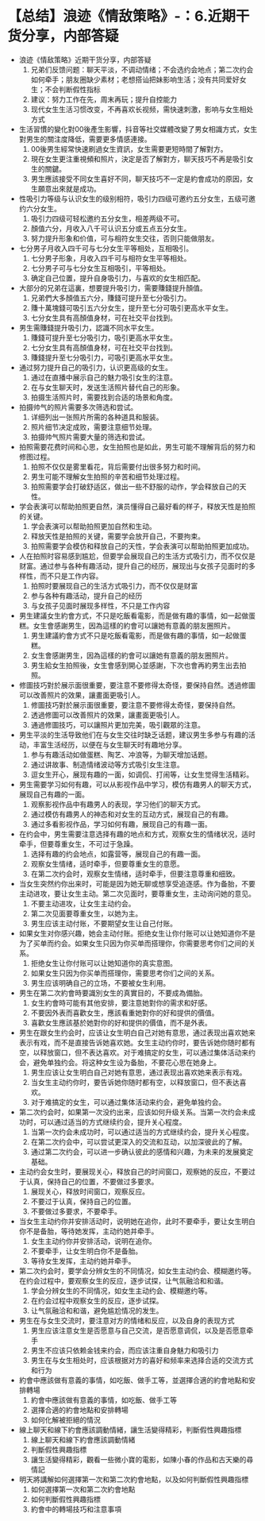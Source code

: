 # 【总结】浪迹《情敌策略》-：6.近期干货分享，内部答疑

-   浪迹《情敌策略》近期干货分享，内部答疑
    1.  兄弟们反馈问题：聊天平淡，不调动情绪；不会选约会地点；第二次约会如何牵手；朋友圈缺少素材；老想搭讪把妹影响生活；没有共同爱好女生；不会判断假性指标
    2.  建议：努力工作在先，周末再玩；提升自控能力
    3.  现代女生生活习惯改变，不再喜欢长视频，需快速刺激，影响与女生相处方式
-   生活習慣的變化對00後產生影響，抖音等社交媒體改變了男女相識方式，女生對男生的關注度降低，需要更多情感連接。
    1.  00後男生經常快速刷過女生資訊，女生需要更短時間了解對方。
    2.  現在女生更注重視頻和照片，決定是否了解對方，聊天技巧不再是吸引女生的關鍵。
    3.  男生應該接受不同女生喜好不同，聊天技巧不一定是約會成功的原因，女生願意出來就是成功。
-   性吸引力等级与认识女生的级别相符，吸引力四级可邀约五分女生，五级可邀约六分女生。
    1.  吸引力四级可轻松邀约五分女生，相差两级不可。
    2.  顏值六分，月收入八千可认识五分或五点五分女生。
    3.  努力提升形象和价值，可与相符女生交往，否则只能做朋友。
-   七分男子月收入四千可与七分女生平等相处，互相吸引。
    1.  七分男子形象，月收入四千可与相符女生平等相处。
    2.  七分男子可与七分女生互相吸引，平等相处。
    3.  确定自己位置，提升自身吸引力，与喜欢的女生相匹配。
-   大部分的兄弟在這裏，想要提升吸引力，需要賺錢提升顏值。
    1.  兄弟們大多顏值五六分，賺錢可提升至七分吸引力。
    2.  賺十萬塊錢可吸引五六分女生，提升至七分可吸引更高水平女生。
    3.  七分女生具有高顏值身材，可在社交平台找到。
-   男生需賺錢提升吸引力，認識不同水平女生。
    1.  賺錢可提升至七分吸引力，吸引更高水平女生。
    2.  七分女生具有高顏值身材，可在社交平台找到。
    3.  賺錢提升至七分吸引力，可吸引更高水平女生。
-   通过努力提升自己的吸引力，认识更高级的女生。
    1.  通过在直播中展示自己的魅力吸引女生的注意。
    2.  在与女生聊天时，发送生活照片替代自己的形象。
    3.  拍摄生活照片时，需要找到合适的场景和角度。
-   拍摄帅气的照片需要多次筛选和尝试。
    1.  详细列出一张照片所需的各种道具和服装。
    2.  照片细节决定成败，需要注意细节处理。
    3.  拍摄帅气照片需要大量的筛选和尝试。
-   拍照需要花费时间和心思，女生拍照也是如此，男生可能不理解背后的努力和修图过程。
    1.  拍照不仅仅是雾里看花，背后需要付出很多努力和时间。
    2.  男生可能不理解女生拍照的辛苦和细节处理过程。
    3.  拍照需要学会打破舒适区，做出一些不舒服的动作，学会释放自己的天性。
-   学会表演可以帮助拍照更自然，演员懂得自己最好看的样子，释放天性是拍照的关键。
    1.  学会表演可以帮助拍照更加自然和生动。
    2.  释放天性是拍照的关键，需要学会放开自己，不要拘束。
    3.  拍照需要学会模仿和释放自己的天性，学会表演可以帮助拍照更加成功。
-   人在拍照时容易感到尴尬，但要学会展现自己的生活方式吸引力，而不仅仅是财富。通过参与各种有趣活动，提升自己的经历，展现出与女孩子见面时的多样性，而不只是工作内容。
    1.  拍照时要展现自己的生活方式吸引力，而不仅仅是财富
    2.  参与各种有趣活动，提升自己的经历
    3.  与女孩子见面时展现多样性，不只是工作内容
-   男生建議女生約會方式，不只是吃飯看電影，而是做有趣的事情，如一起做蛋糕。女生會感謝男生，因為這樣的約會可以讓她有意義的朋友圈照片。
    1.  男生建議約會方式不只是吃飯看電影，而是做有趣的事情，如一起做蛋糕。
    2.  女生會感謝男生，因為這樣的約會可以讓她有意義的朋友圈照片。
    3.  男生給女生拍照後，女生會感到開心並感謝，下次也會再約男生出去拍照。
-   修圖技巧對於展示面很重要，要注意不要修得太奇怪，要保持自然。透過修圖可以改善照片的效果，讓畫面更吸引人。
    1.  修圖技巧對於展示面很重要，要注意不要修得太奇怪，要保持自然。
    2.  透過修圖可以改善照片的效果，讓畫面更吸引人。
    3.  通過修圖技巧，可以讓照片更加完美，吸引觀眾的注意。
-   男生平淡的生活导致他们在与女生交往时缺乏话题，建议男生多参与有趣的活动，丰富生活经历，以便在与女生聊天时有趣地分享。
    1.  参与有趣活动如做蛋糕、陶艺、冲浪等，为聊天增加话题。
    2.  通过讲故事、制造情绪波动等方式吸引女生注意。
    3.  逗女生开心，展现有趣的一面，如调侃、打闹等，让女生觉得生活精彩。
-   男生需要学习如何有趣，可以从影视作品中学习，模仿有趣男人的聊天方式，展现自己有趣的一面。
    1.  观察影视作品中有趣男人的表现，学习他们的聊天方式。
    2.  通过模仿有趣男人的神态和对女生的互动方式，展现自己的有趣。
    3.  通过多看影视作品，学习如何有趣，展现自己的有趣一面。
-   在约会中，男生需要注意选择有趣的地点和方式，观察女生的情绪状况，适时牵手，但要尊重女生，不可过于急躁。
    1.  选择有趣的约会地点，如露营等，展现自己的有趣一面。
    2.  观察女生情绪，适时牵手，但要尊重女生的意愿。
    3.  在第二次约会时，观察女生情绪，适时牵手，但要注意尊重和细致。
-   当女生突然约你出来时，可能是因为她无聊或想享受追逐感。作为备胎，不要主动进攻，要让女生主动。第二次见面时，要尊重女生，主动询问她的意见。
    1.  不要主动进攻，让女生主动约会。
    2.  第二次见面要尊重女生，以她为主。
    3.  男生应该主动付账，不要期望女生让自己付账。
-   如果女生对你感兴趣，她会主动付账。拒绝女生让你付账可以让她知道你不是为了买单而约会。如果女生只因为你买单而搭理你，你需要思考你们之间的关系。
    1.  拒绝女生让你付账可以让她知道你的真实意图。
    2.  如果女生只因为你买单而搭理你，需要思考你们之间的关系。
    3.  男生应该明确自己的立场，不要被女生利用。
-   男生在第二次約會時要識別女生的真實目的，不要成為備胎。
    1.  女生約會時可能有其他安排，要注意她對你的需求和好感。
    2.  不要因外表而喜歡女生，應該看重她對你的好和提供的價值。
    3.  喜歡女生應該基於她對你的好和提供的價值，而不是外表。
-   男生在跟女生约会时，应该让女生明白自己对她有意思，通过表现出喜欢她来表示有戏，而不是直接告诉她喜欢她。女生主动约你时，要告诉她你随时都有空，以释放窗口，但不表达喜欢。对于难搞定的女生，可以通过集体活动来约会，避免单独约会。将这种女生设为备胎，不要花心思在她身上。
    1.  男生应该让女生明白自己对她有意思，通过表现出喜欢她来表示有戏。
    2.  当女生主动约你时，要告诉她你随时都有空，以释放窗口，但不表达喜欢。
    3.  对于难搞定的女生，可以通过集体活动来约会，避免单独约会。
-   第二次约会时，如果第一次没约出来，应该如何升级关系。当第一次约会未成功时，可以通过适当的方式继续约会，提升关心程度。
    1.  当第一次约会未成功时，可以通过适当的方式继续约会，提升关心程度。
    2.  在第二次约会中，可以尝试更深入的交流和互动，以加深彼此的了解。
    3.  通过第二次约会，可以进一步确认彼此的感情和兴趣，为未来的发展奠定基础。
-   主动约会女生时，要展现关心，释放自己的时间窗口，观察她的反应，不要过于认真，保持自己的位置，不要做过多要求。
    1.  展现关心，释放时间窗口，观察反应。
    2.  不要过于认真，保持自己的位置。
    3.  不要做过多要求，不要牵手。
-   当女生主动约你并安排活动时，说明她在追你，此时不要牵手，要让女生明白你不是备胎，等待她发挥，主动约她并牵手。
    1.  女生主动约你并安排活动，说明在追你。
    2.  不要牵手，让女生明白你不是备胎。
    3.  等待女生发挥，主动约她并牵手。
-   第二次约会时，要学会分辨女生的不同情况，如女生主动约会、模糊邀约等。在约会过程中，要观察女生的反应，逐步试探，让气氛融洽和和谐。
    1.  学会分辨女生的不同情况，如女生主动约会、模糊邀约等。
    2.  在约会过程中观察女生的反应，逐步试探。
    3.  让气氛融洽和和谐，避免尴尬情况的发生。
-   男生在与女生交流时，要注意对方的情绪和反应，以及自身的表现方式
    1.  男生应该注意女生是否愿意与自己交流，是否愿意调侃，以及是否愿意牵手
    2.  男生不应该只依赖金钱来约会，而应该注重自身魅力和吸引力
    3.  男生在与女生相处时，应该根据对方的喜好和频率来选择合适的交流方式和行为
-   約會中應該做有意義的事情，如吃飯、做手工等，並選擇合適的約會地點和安排轉場
    1.  約會中應該做有意義的事情，如吃飯、做手工等
    2.  選擇合適的約會地點和安排轉場
    3.  如何化解被拒絕的情況
-   線上聊天和線下約會應該調動情緒，讓生活變得精彩，判斷假性興趣指標
    1.  線上聊天和線下約會應該調動情緒
    2.  判斷假性興趣指標
    3.  讓生活變得精彩，觀看一些微小寶的電影，如陳小春的作品和古天樂的尋情記
-   明天將講解如何選擇第一次和第二次約會地點，以及如何判斷假性興趣指標
    1.  如何選擇第一次和第二次約會地點
    2.  如何判斷假性興趣指標
    3.  約會中的轉場技巧和注意事項